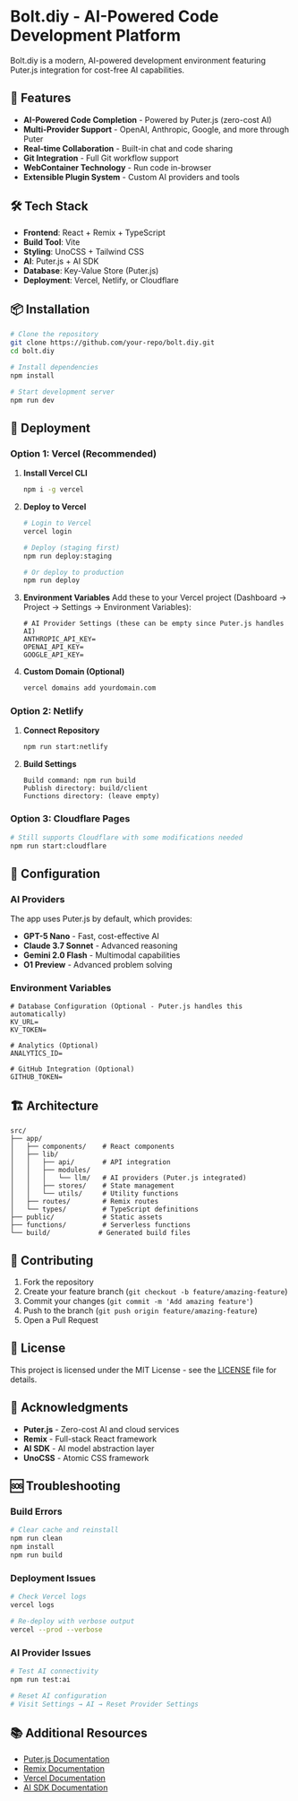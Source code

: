# Bolt.diy - AI-Powered Code Development Platform

Bolt.diy is a modern, AI-powered development environment featuring Puter.js integration for cost-free AI capabilities.

## 🚀 Features

- **AI-Powered Code Completion** - Powered by Puter.js (zero-cost AI)
- **Multi-Provider Support** - OpenAI, Anthropic, Google, and more through Puter
- **Real-time Collaboration** - Built-in chat and code sharing
- **Git Integration** - Full Git workflow support
- **WebContainer Technology** - Run code in-browser
- **Extensible Plugin System** - Custom AI providers and tools

## 🛠️ Tech Stack

- **Frontend**: React + Remix + TypeScript
- **Build Tool**: Vite
- **Styling**: UnoCSS + Tailwind CSS
- **AI**: Puter.js + AI SDK
- **Database**: Key-Value Store (Puter.js)
- **Deployment**: Vercel, Netlify, or Cloudflare

## 📦 Installation

```bash
# Clone the repository
git clone https://github.com/your-repo/bolt.diy.git
cd bolt.diy

# Install dependencies
npm install

# Start development server
npm run dev
```

## 🚀 Deployment

### Option 1: Vercel (Recommended)

1. **Install Vercel CLI**
   ```bash
   npm i -g vercel
   ```

2. **Deploy to Vercel**
   ```bash
   # Login to Vercel
   vercel login

   # Deploy (staging first)
   npm run deploy:staging

   # Or deploy to production
   npm run deploy
   ```

3. **Environment Variables**
   Add these to your Vercel project (Dashboard → Project → Settings → Environment Variables):
   ```
   # AI Provider Settings (these can be empty since Puter.js handles AI)
   ANTHROPIC_API_KEY=
   OPENAI_API_KEY=
   GOOGLE_API_KEY=
   ```

4. **Custom Domain (Optional)**
   ```bash
   vercel domains add yourdomain.com
   ```

### Option 2: Netlify

1. **Connect Repository**
   ```bash
   npm run start:netlify
   ```

2. **Build Settings**
   ```
   Build command: npm run build
   Publish directory: build/client
   Functions directory: (leave empty)
   ```

### Option 3: Cloudflare Pages

```bash
# Still supports Cloudflare with some modifications needed
npm run start:cloudflare
```

## 🔧 Configuration

### AI Providers

The app uses Puter.js by default, which provides:
- **GPT-5 Nano** - Fast, cost-effective AI
- **Claude 3.7 Sonnet** - Advanced reasoning
- **Gemini 2.0 Flash** - Multimodal capabilities
- **O1 Preview** - Advanced problem solving

### Environment Variables

```env
# Database Configuration (Optional - Puter.js handles this automatically)
KV_URL=
KV_TOKEN=

# Analytics (Optional)
ANALYTICS_ID=

# GitHub Integration (Optional)
GITHUB_TOKEN=
```

## 🏗️ Architecture

```
src/
├── app/
│   ├── components/    # React components
│   ├── lib/
│   │   ├── api/       # API integration
│   │   ├── modules/
│   │   │   └── llm/   # AI providers (Puter.js integrated)
│   │   ├── stores/    # State management
│   │   └── utils/     # Utility functions
│   ├── routes/        # Remix routes
│   └── types/         # TypeScript definitions
├── public/            # Static assets
├── functions/         # Serverless functions
└── build/            # Generated build files
```

## 🤝 Contributing

1. Fork the repository
2. Create your feature branch (`git checkout -b feature/amazing-feature`)
3. Commit your changes (`git commit -m 'Add amazing feature'`)
4. Push to the branch (`git push origin feature/amazing-feature`)
5. Open a Pull Request

## 📝 License

This project is licensed under the MIT License - see the [LICENSE](LICENSE) file for details.

## 🙏 Acknowledgments

- **Puter.js** - Zero-cost AI and cloud services
- **Remix** - Full-stack React framework
- **AI SDK** - AI model abstraction layer
- **UnoCSS** - Atomic CSS framework

## 🆘 Troubleshooting

### Build Errors
```bash
# Clear cache and reinstall
npm run clean
npm install
npm run build
```

### Deployment Issues
```bash
# Check Vercel logs
vercel logs

# Re-deploy with verbose output
vercel --prod --verbose
```

### AI Provider Issues
```bash
# Test AI connectivity
npm run test:ai

# Reset AI configuration
# Visit Settings → AI → Reset Provider Settings
```

## 📚 Additional Resources

- [Puter.js Documentation](https://docs.puter.com)
- [Remix Documentation](https://remix.run/docs)
- [Vercel Documentation](https://vercel.com/docs)
- [AI SDK Documentation](https://sdk.vercel.ai)
